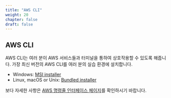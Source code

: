 ```yaml
---
title: "AWS CLI"
weight: 20
chapter: false
draft: false
---
```


## AWS CLI

AWS CLI는 여러 분이 AWS 서비스들과 터미널을 통하여 상호작용할 수 있도록 해줍니다. 가장 최신 버전의 AWS CLI를 여러 분의 실습 환경에 설치합니다.

* Windows: [MSI installer](https://docs.aws.amazon.com/cli/latest/userguide/install-windows.html#install-msi-on-windows)
* Linux, macOS or Unix: [Bundled installer](https://docs.aws.amazon.com/cli/latest/userguide/cli-chap-welcome.html)

보다 자세한 사항은 [AWS 명령줄 인터페이스 페이지](https://docs.aws.amazon.com/cli/latest/userguide/cli-chap-install.html)를 확인하시기 바랍니다.
